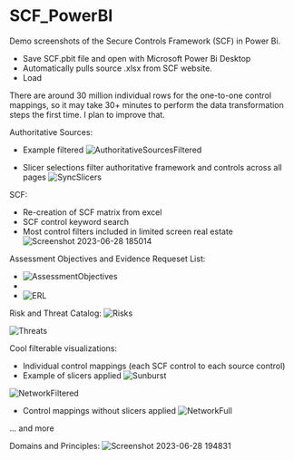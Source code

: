 # SCF_PowerBI

Demo screenshots of the Secure Controls Framework (SCF) in Power Bi.
- Save SCF.pbit file and open with Microsoft Power Bi Desktop
- Automatically pulls source .xlsx from SCF website.
- Load 

There are around 30 million individual rows for the one-to-one control mappings, so it may take 30+ minutes to perform the data transformation steps the first time. I plan to improve that. 
  
Authoritative Sources: 
- Example filtered
![AuthoritativeSourcesFiltered](https://github.com/secscripts/SCF_PowerBI/assets/25989993/f156f835-2a0d-4f89-81c5-706c5bb07a2a)

- Slicer selections filter authoritative framework and controls across all pages 
![SyncSlicers](https://github.com/secscripts/SCF_PowerBI/assets/25989993/82300692-87fc-4f50-b086-a4ed8ce34baa)

SCF: 
- Re-creation of SCF matrix from excel
- SCF control keyword search
- Most control filters included in limited screen real estate
![Screenshot 2023-06-28 185014](https://github.com/secscripts/SCF_PowerBI/assets/25989993/21fefa1a-3297-4fee-b352-5e0c0cc6bfda)

Assessment Objectives and Evidence Requeset List:
- ![AssessmentObjectives](https://github.com/secscripts/SCF_PowerBI/assets/25989993/567ac212-a03f-455b-ad1c-501b41dabc89)
- 
- ![ERL](https://github.com/secscripts/SCF_PowerBI/assets/25989993/f64a6397-bffb-4efa-a583-2dfb0e44a8dd)

Risk and Threat Catalog:
![Risks](https://github.com/secscripts/SCF_PowerBI/assets/25989993/64e9f8b6-b630-45f8-a3db-df2f19ec3f4f)

![Threats](https://github.com/secscripts/SCF_PowerBI/assets/25989993/57fa298a-dcb7-419d-aa2e-0f7cf11b1355)

Cool filterable visualizations:
- Individual control mappings (each SCF control to each source control)
- Example of slicers applied
![Sunburst](https://github.com/secscripts/SCF_PowerBI/assets/25989993/7aecb9f5-3da1-4b52-96d8-f8ce48283327)

![NetworkFiltered](https://github.com/secscripts/SCF_PowerBI/assets/25989993/7ef1c2f2-91f1-42dc-8547-e7d2e0ea1d8c)

- Control mappings without slicers applied
![NetworkFull](https://github.com/secscripts/SCF_PowerBI/assets/25989993/f8477e1a-20d6-4915-94aa-371467dfbd87)

... and more

Domains and Principles:
![Screenshot 2023-06-28 194831](https://github.com/secscripts/SCF_PowerBI/assets/25989993/f200fd4b-1ed5-4170-954c-b50d01551a0f)

